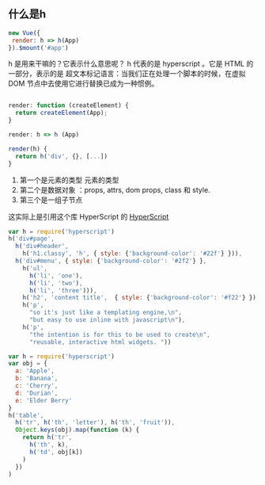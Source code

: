 ## 什么是h

```js
new Vue({
 render: h => h(App)
}).$mount('#app')

```

h 是用来干嘛的？它表示什么意思呢？ h 代表的是 hyperscript 。它是 HTML 的一部分，表示的是 超文本标记语言：当我们正在处理一个脚本的时候，在虚拟 DOM 节点中去使用它进行替换已成为一种惯例。

```js

render: function (createElement) {
  return createElement(App);
}

render: h => h (App)

render(h) {
  return h('div', {}, [...])
}
```

1. 第一个是元素的类型 元素的类型
2. 第二个是数据对象 ：props, attrs, dom props, class 和 style.
3. 第三个是一组子节点

这实际上是引用这个库 HyperScript 的
[HyperScript](https://github.com/hyperhype/hyperscript#ecosystem)

```js
var h = require('hyperscript')
h('div#page',
  h('div#header',
    h('h1.classy', 'h', { style: {'background-color': '#22f'} })),
  h('div#menu', { style: {'background-color': '#2f2'} },
    h('ul',
      h('li', 'one'),
      h('li', 'two'),
      h('li', 'three'))),
    h('h2', 'content title',  { style: {'background-color': '#f22'} }),
    h('p',
      "so it's just like a templating engine,\n",
      "but easy to use inline with javascript\n"),
    h('p',
      "the intention is for this to be used to create\n",
      "reusable, interactive html widgets. "))

```

```js
var h = require('hyperscript')
var obj = {
  a: 'Apple',
  b: 'Banana',
  c: 'Cherry',
  d: 'Durian',
  e: 'Elder Berry'
}
h('table',
  h('tr', h('th', 'letter'), h('th', 'fruit')),
  Object.keys(obj).map(function (k) {
    return h('tr',
      h('th', k),
      h('td', obj[k])
    )
  })
)




```
